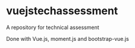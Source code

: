 # vuejstechassessment
A repository for technical assessment

Done with Vue.js, moment.js and bootstrap-vue.js
